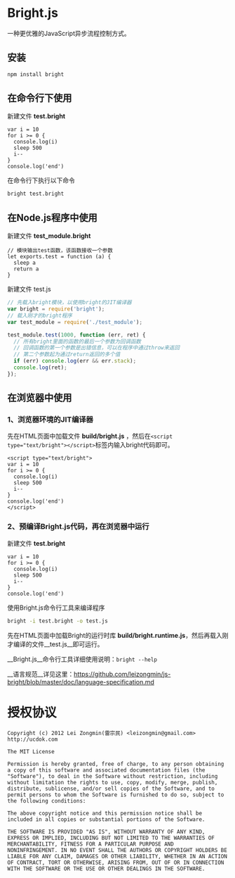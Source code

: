 Bright.js
==========

一种更优雅的JavaScript异步流程控制方式。


## 安装

```bash
npm install bright
```

## 在命令行下使用

新建文件 __test.bright__

```
var i = 10
for i >= 0 {
  console.log(i)
  sleep 500
  i--
}
console.log('end')
```

在命令行下执行以下命令

```bash
bright test.bright
```

## 在Node.js程序中使用

新建文件 __test_module.bright__

```
// 模块输出test函数，该函数接收一个参数
let exports.test = function (a) {
  sleep a
  return a
}
```

新建文件 test.js

```javascript
// 先载入bright模块，以使用bright的JIT编译器
var bright = require('bright');
// 载入刚才的bright程序
var test_module = require('./test_module');

test_module.test(1000, function (err, ret) {
  // 所有bright里面的函数的最后一个参数为回调函数
  // 回调函数的第一个参数是出错信息，可以在程序中通过throw来返回
  // 第二个参数起为通过return返回的多个值
  if (err) console.log(err && err.stack);
  console.log(ret);
});
```

## 在浏览器中使用

### 1、浏览器环境的JIT编译器

先在HTML页面中加载文件 __build/bright.js__ ，然后在`<script type="text/bright"></script>`标签内输入bright代码即可。

```
<script type="text/bright">
var i = 10
for i >= 0 {
  console.log(i)
  sleep 500
  i--
}
console.log('end')
</script>
```

### 2、预编译Bright.js代码，再在浏览器中运行

新建文件 __test.bright__

```
var i = 10
for i >= 0 {
  console.log(i)
  sleep 500
  i--
}
console.log('end')
```

使用Bright.js命令行工具来编译程序

```bash
bright -i test.bright -o test.js
```

先在HTML页面中加载Bright的运行时库 __build/bright.runtime.js__，然后再载入刚才编译的文件__test.js__即可运行。

__Bright.js__命令行工具详细使用说明：`bright --help`



__语言规范__详见这里：https://github.com/leizongmin/js-bright/blob/master/doc/language-specification.md


授权协议
================

```
Copyright (c) 2012 Lei Zongmin(雷宗民) <leizongmin@gmail.com>
http://ucdok.com

The MIT License

Permission is hereby granted, free of charge, to any person obtaining
a copy of this software and associated documentation files (the
"Software"), to deal in the Software without restriction, including
without limitation the rights to use, copy, modify, merge, publish,
distribute, sublicense, and/or sell copies of the Software, and to
permit persons to whom the Software is furnished to do so, subject to
the following conditions:

The above copyright notice and this permission notice shall be
included in all copies or substantial portions of the Software.

THE SOFTWARE IS PROVIDED "AS IS", WITHOUT WARRANTY OF ANY KIND,
EXPRESS OR IMPLIED, INCLUDING BUT NOT LIMITED TO THE WARRANTIES OF
MERCHANTABILITY, FITNESS FOR A PARTICULAR PURPOSE AND
NONINFRINGEMENT. IN NO EVENT SHALL THE AUTHORS OR COPYRIGHT HOLDERS BE
LIABLE FOR ANY CLAIM, DAMAGES OR OTHER LIABILITY, WHETHER IN AN ACTION
OF CONTRACT, TORT OR OTHERWISE, ARISING FROM, OUT OF OR IN CONNECTION
WITH THE SOFTWARE OR THE USE OR OTHER DEALINGS IN THE SOFTWARE.
```
